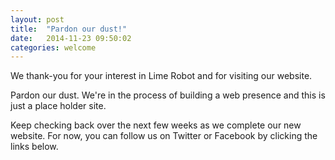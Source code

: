 ```yaml
---
layout: post
title:  "Pardon our dust!"
date:   2014-11-23 09:50:02
categories: welcome
---
```

We thank-you for your interest in Lime Robot and for visiting our website. 

Pardon our dust. We're in the process of building a web presence and this is just a place holder site. 

Keep checking back over the next few weeks as we complete our new website. For now, you can follow us on Twitter or Facebook by clicking the links below.
